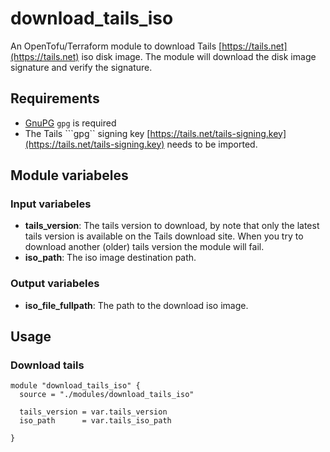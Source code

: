 # download_tails_iso

An OpenTofu/Terraform module to download Tails [https://tails.net](https://tails.net) iso disk image.
The module will download the disk image signature and verify the signature.

## Requirements

* [GnuPG](https://www.gnupg.org/) ```gpg``` is required
* The Tails ```gpg`` signing key [https://tails.net/tails-signing.key](https://tails.net/tails-signing.key) needs to be imported.

## Module variabeles

### Input variabeles

* **tails_version**: The tails version to download, by note that only the latest tails version is available on the Tails download site.
When you try to download another (older) tails version the module will fail.
* **iso_path**: The iso image destination path.

### Output variabeles

* **iso_file_fullpath**: The path to the download iso image.

## Usage

### Download tails

```
module "download_tails_iso" {
  source = "./modules/download_tails_iso"

  tails_version = var.tails_version
  iso_path      = var.tails_iso_path

}
```

